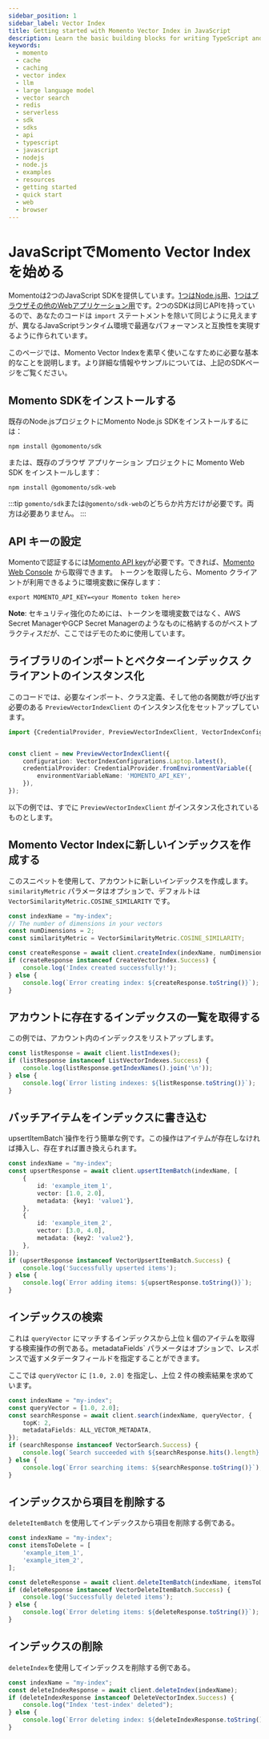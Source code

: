 ```yaml
---
sidebar_position: 1
sidebar_label: Vector Index
title: Getting started with Momento Vector Index in JavaScript
description: Learn the basic building blocks for writing TypeScript and JavaScript code to interact with Momento Vector Index.
keywords:
  - momento
  - cache
  - caching
  - vector index
  - llm
  - large language model
  - vector search
  - redis
  - serverless
  - sdk
  - sdks
  - api
  - typescript
  - javascript
  - nodejs
  - node.js
  - examples
  - resources
  - getting started
  - quick start
  - web
  - browser
---
```


# JavaScriptでMomento Vector Indexを始める

Momentoは2つのJavaScript SDKを提供しています。[1つはNode.js用](/sdks/nodejs)、[1つはブラウザその他のWebアプリケーション用](/sdks/web)です。2つのSDKは同じAPIを持っているので、あなたのコードは `import` ステートメントを除いて同じように見えますが、異なるJavaScriptランタイム環境で最適なパフォーマンスと互換性を実現するように作られています。

このページでは、Momento Vector Indexを素早く使いこなすために必要な基本的なことを説明します。より詳細な情報やサンプルについては、上記のSDKページをご覧ください。

## Momento SDKをインストールする

既存のNode.jsプロジェクトにMomento Node.js SDKをインストールするには：

```cli
npm install @gomomento/sdk
```

または、既存のブラウザ アプリケーション プロジェクトに Momento Web SDK をインストールします：

```cli
npm install @gomomento/sdk-web
```

:::tip
`gomento/sdk`または`@gomento/sdk-web`のどちらか片方だけが必要です。両方は必要ありません。
:::

## API キーの設定

Momentoで認証するには[Momento API key](/cache/develop/authentication/api-keys)が必要です。できれば、[Momento Web Console](https://console.gomomento.com/caches) から取得できます。
トークンを取得したら、Momento クライアントが利用できるように環境変数に保存します：

```
export MOMENTO_API_KEY=<your Momento token here>
```

**Note**: セキュリティ強化のためには、トークンを環境変数ではなく、AWS Secret ManagerやGCP Secret Managerのようなものに格納するのがベストプラクティスだが、ここではデモのために使用しています。

## ライブラリのインポートとベクターインデックス クライアントのインスタンス化

このコードでは、必要なインポート、クラス定義、そして他の各関数が呼び出す必要のある `PreviewVectorIndexClient` のインスタンス化をセットアップしています。


```typescript
import {CredentialProvider, PreviewVectorIndexClient, VectorIndexConfigurations} from "@gomomento/sdk";


const client = new PreviewVectorIndexClient({
    configuration: VectorIndexConfigurations.Laptop.latest(),
    credentialProvider: CredentialProvider.fromEnvironmentVariable({
        environmentVariableName: 'MOMENTO_API_KEY',
    }),
});

```

以下の例では、すでに `PreviewVectorIndexClient` がインスタンス化されているものとします。

## Momento Vector Indexに新しいインデックスを作成する

このスニペットを使用して、アカウントに新しいインデックスを作成します。`similarityMetric` パラメータはオプションで、デフォルトは `VectorSimilarityMetric.COSINE_SIMILARITY` です。

```typescript
const indexName = "my-index";
// The number of dimensions in your vectors
const numDimensions = 2;
const similarityMetric = VectorSimilarityMetric.COSINE_SIMILARITY;

const createResponse = await client.createIndex(indexName, numDimensions, similarityMetric);
if (createResponse instanceof CreateVectorIndex.Success) {
    console.log('Index created successfully!');
} else {
    console.log(`Error creating index: ${createResponse.toString()}`);
}
```

## アカウントに存在するインデックスの一覧を取得する

この例では、アカウント内のインデックスをリストアップします。

```typescript
const listResponse = await client.listIndexes();
if (listResponse instanceof ListVectorIndexes.Success) {
    console.log(listResponse.getIndexNames().join('\n'));
} else {
    console.log(`Error listing indexes: ${listResponse.toString()}`);
}
```

## バッチアイテムをインデックスに書き込む

upsertItemBatch`操作を行う簡単な例です。この操作はアイテムが存在しなければ挿入し、存在すれば置き換えられます。

```typescript
const indexName = "my-index";
const upsertResponse = await client.upsertItemBatch(indexName, [
    {
        id: 'example_item_1',
        vector: [1.0, 2.0],
        metadata: {key1: 'value1'},
    },
    {
        id: 'example_item_2',
        vector: [3.0, 4.0],
        metadata: {key2: 'value2'},
    },
]);
if (upsertResponse instanceof VectorUpsertItemBatch.Success) {
    console.log('Successfully upserted items');
} else {
    console.log(`Error adding items: ${upsertResponse.toString()}`);
}
```

## インデックスの検索

これは `queryVector` にマッチするインデックスから上位 k 個のアイテムを取得する検索操作の例である。metadataFields` パラメータはオプションで、レスポンスで返すメタデータフィールドを指定することができます。

ここでは `queryVector` に `[1.0, 2.0]` を指定し、上位 2 件の検索結果を求めています。


```typescript
const indexName = "my-index";
const queryVector = [1.0, 2.0];
const searchResponse = await client.search(indexName, queryVector, {
    topK: 2,
    metadataFields: ALL_VECTOR_METADATA,
});
if (searchResponse instanceof VectorSearch.Success) {
    console.log(`Search succeeded with ${searchResponse.hits().length} results`);
} else {
    console.log(`Error searching items: ${searchResponse.toString()}`);
}
```

## インデックスから項目を削除する

`deleteItemBatch` を使用してインデックスから項目を削除する例である。

```typescript
const indexName = "my-index";
const itemsToDelete = [
    'example_item_1',
    'example_item_2',
];

const deleteResponse = await client.deleteItemBatch(indexName, itemsToDelete);
if (deleteResponse instanceof VectorDeleteItemBatch.Success) {
    console.log('Successfully deleted items');
} else {
    console.log(`Error deleting items: ${deleteResponse.toString()}`);
}
```

## インデックスの削除

`deleteIndex`を使用してインデックスを削除する例である。

```typescript
const indexName = "my-index";
const deleteIndexResponse = await client.deleteIndex(indexName);
if (deleteIndexResponse instanceof DeleteVectorIndex.Success) {
    console.log("Index 'test-index' deleted");
} else {
    console.log(`Error deleting index: ${deleteIndexResponse.toString()}`);
}
```

